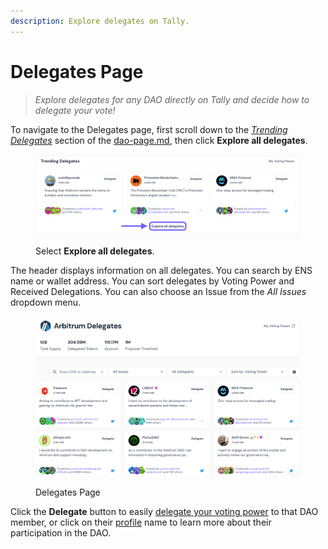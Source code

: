 ```yaml
---
description: Explore delegates on Tally.
---
```


# Delegates Page

> _Explore delegates for any DAO directly on Tally and decide how to delegate your vote!_

To navigate to the Delegates page, first scroll down to the [_Trending Delegates_](https://docs.tally.xyz/knowledge-base/navigating-the-tally-platform/dao-page#trending-delegates) section of the [dao-page.md](dao-page.md "mention"), then click **Explore all delegates**.

<figure><img src="../../.gitbook/assets/Screenshot 2023-08-25 at 3.12.07 pm.png" alt=""><figcaption><p>Select <strong>Explore all delegates</strong>.</p></figcaption></figure>

The header displays information on all delegates. You can search by ENS name or wallet address. You can sort delegates by Voting Power and Received Delegations. You can also choose an Issue from the _All Issues_ dropdown menu.

<figure><img src="../../.gitbook/assets/Screenshot 2023-08-25 at 3.18.03 pm.png" alt=""><figcaption><p>Delegates Page</p></figcaption></figure>

Click the **Delegate** button to easily [delegate your voting power](../proposals/delegating-voting-power.md) to that DAO member, or click on their [profile](tally-profile.md) name to learn more about their participation in the DAO.
